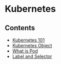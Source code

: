 # Kubernetes

## Contents

- [Kubernetes 101](https://github.com/solarsdev/TIL/blob/master/Kubernetes/kubernetes_101.md)
- [Kubernetes Object](https://github.com/solarsdev/TIL/blob/master/Kubernetes/object.md)
- [What is Pod](https://github.com/solarsdev/TIL/blob/master/Kubernetes/what_is_pod.md)
- [Label and Selector](https://github.com/solarsdev/TIL/blob/master/Kubernetes/label_and_selector.md)

